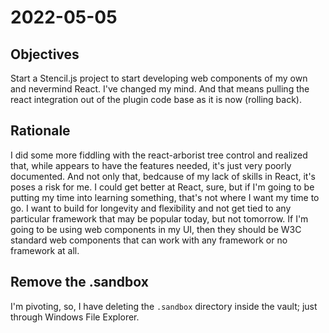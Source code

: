 # 2022-05-05

## Objectives

Start a Stencil.js project to start developing web components of my own and nevermind React. I've changed my mind. And that means pulling the react integration out of the plugin code base as it is now (rolling back).

## Rationale

I did some more fiddling with the react-arborist tree control and realized that, while appears to have the features needed, it's just very poorly documented. And not only that, bedcause of my lack of skills in React, it's poses a risk for me. I could get better at React, sure, but if I'm going to be putting my time into learning something, that's not where I want my time to go. I want to build for longevity and flexibility and not get tied to any particular framework that may be popular today, but not tomorrow. If I'm going to be using web components in my UI, then they should be W3C standard web components that can work with any framework or no framework at all.

## Remove the .sandbox

I'm pivoting, so, I have deleting the `.sandbox` directory inside the vault; just through Windows File Explorer.

